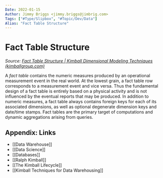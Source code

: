 ```yaml
---
Date: 2022-01-15
Author: Jimmy Briggs <jimmy.briggs@jimbrig.com>
Tags: ["#Type/Slipbox", "#Topic/Dev/Data"]
Alias: "Fact Table Structure"
---
```


# Fact Table Structure

*Source: [Fact Table Structure | Kimball Dimensional Modeling Techniques (kimballgroup.com)](https://www.kimballgroup.com/data-warehouse-business-intelligence-resources/kimball-techniques/dimensional-modeling-techniques/fact-table-structure/)*

A *fact table* contains the numeric measures produced by an operational measurement event in the real world. At the lowest grain, a fact table row corresponds to a measurement event and vice versa. Thus the fundamental design of a fact table is entirely based on a physical activity and is not influenced by the eventual reports that may be produced. In addition to numeric measures, a fact table always contains foreign keys for each of its associated dimensions, as well as optional degenerate dimension keys and date/time stamps. Fact tables are the primary target of computations and dynamic aggregations arising from queries.

## Appendix: Links

- [[Data Warehouse]]
- [[Data Science]]
- [[Databases]]
- [[Ralph Kimball]]
- [[The Kimball Lifecycle]]
- [[Kimball Techniques for Data Warehousing]]